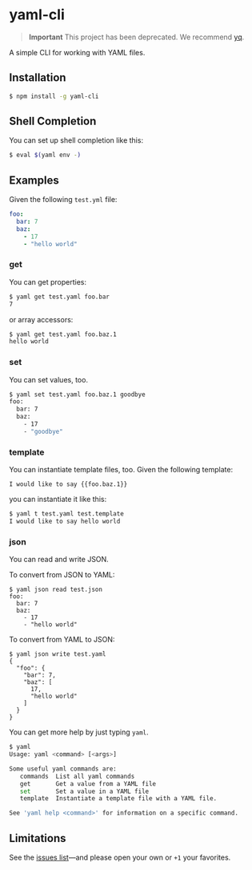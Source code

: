# yaml-cli

> **Important** This project has been deprecated. We recommend [yq](https://github.com/mikefarah/yq).

A simple CLI for working with YAML files.

## Installation

```bash
$ npm install -g yaml-cli
```

## Shell Completion

You can set up shell completion like this:

```bash
$ eval $(yaml env -)
```

## Examples

Given the following `test.yml` file:

```yaml
foo:
  bar: 7
  baz:
    - 17
    - "hello world"
```

### get

You can get properties:

```bash
$ yaml get test.yaml foo.bar
7
```

or array accessors:

```bash
$ yaml get test.yaml foo.baz.1
hello world
```

### set

You can set values, too.

```bash
$ yaml set test.yaml foo.baz.1 goodbye
foo:
  bar: 7
  baz:
    - 17
    - "goodbye"
```

### template

You can instantiate template files, too. Given the following template:

```
I would like to say {{foo.baz.1}}
```

you can instantiate it like this:

```bash
$ yaml t test.yaml test.template
I would like to say hello world
```

### json

You can read and write JSON.

To convert from JSON to YAML:

```tty
$ yaml json read test.json
foo:
  bar: 7
  baz:
    - 17
    - "hello world"
```

To convert from YAML to JSON:

```tty
$ yaml json write test.yaml
{
  "foo": {
    "bar": 7,
    "baz": [
      17,
      "hello world"
    ]
  }
}
```

You can get more help by just typing `yaml`.

```bash
$ yaml
Usage: yaml <command> [<args>]

Some useful yaml commands are:
   commands  List all yaml commands
   get       Get a value from a YAML file
   set       Set a value in a YAML file
   template  Instantiate a template file with a YAML file.

See 'yaml help <command>' for information on a specific command.
```

## Limitations

See the [issues list](https://github.com/pandastrike/yaml-cli/issues)—and please open your own or `+1` your favorites.
